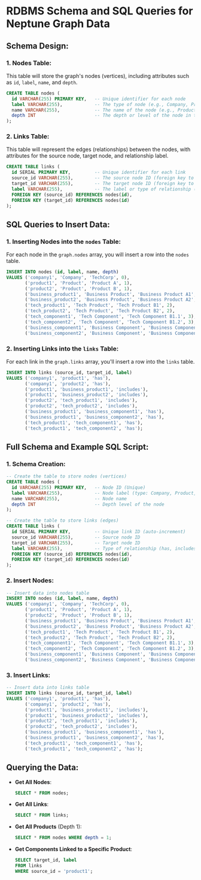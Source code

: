 
# RDBMS Schema and SQL Queries for Neptune Graph Data

## Schema Design:

### 1. Nodes Table:
This table will store the graph's nodes (vertices), including attributes such as `id`, `label`, `name`, and `depth`.

```sql
CREATE TABLE nodes (
  id VARCHAR(255) PRIMARY KEY,   -- Unique identifier for each node
  label VARCHAR(255),            -- The type of node (e.g., Company, Product)
  name VARCHAR(255),             -- The name of the node (e.g., Product A)
  depth INT                      -- The depth or level of the node in the hierarchy
);
```

### 2. Links Table:
This table will represent the edges (relationships) between the nodes, with attributes for the source node, target node, and relationship label.

```sql
CREATE TABLE links (
  id SERIAL PRIMARY KEY,         -- Unique identifier for each link
  source_id VARCHAR(255),        -- The source node ID (foreign key to nodes table)
  target_id VARCHAR(255),        -- The target node ID (foreign key to nodes table)
  label VARCHAR(255),            -- The label or type of relationship (e.g., "has", "includes")
  FOREIGN KEY (source_id) REFERENCES nodes(id),
  FOREIGN KEY (target_id) REFERENCES nodes(id)
);
```

## SQL Queries to Insert Data:

### 1. Inserting Nodes into the `nodes` Table:
For each node in the `graph.nodes` array, you will insert a row into the `nodes` table.

```sql
INSERT INTO nodes (id, label, name, depth)
VALUES ('company1', 'Company', 'TechCorp', 0),
       ('product1', 'Product', 'Product A', 1),
       ('product2', 'Product', 'Product B', 1),
       ('business_product1', 'Business Product', 'Business Product A1', 2),
       ('business_product2', 'Business Product', 'Business Product A2', 2),
       ('tech_product1', 'Tech Product', 'Tech Product B1', 2),
       ('tech_product2', 'Tech Product', 'Tech Product B2', 2),
       ('tech_component1', 'Tech Component', 'Tech Component B1.1', 3),
       ('tech_component2', 'Tech Component', 'Tech Component B1.2', 3),
       ('business_component1', 'Business Component', 'Business Component A1.1', 3),
       ('business_component2', 'Business Component', 'Business Component A1.2', 3);
```

### 2. Inserting Links into the `links` Table:
For each link in the `graph.links` array, you'll insert a row into the `links` table.

```sql
INSERT INTO links (source_id, target_id, label)
VALUES ('company1', 'product1', 'has'),
       ('company1', 'product2', 'has'),
       ('product1', 'business_product1', 'includes'),
       ('product1', 'business_product2', 'includes'),
       ('product2', 'tech_product1', 'includes'),
       ('product2', 'tech_product2', 'includes'),
       ('business_product1', 'business_component1', 'has'),
       ('business_product1', 'business_component2', 'has'),
       ('tech_product1', 'tech_component1', 'has'),
       ('tech_product1', 'tech_component2', 'has');
```

## Full Schema and Example SQL Script:

### 1. Schema Creation:

```sql
-- Create the table to store nodes (vertices)
CREATE TABLE nodes (
  id VARCHAR(255) PRIMARY KEY,   -- Node ID (Unique)
  label VARCHAR(255),            -- Node label (type: Company, Product, etc.)
  name VARCHAR(255),             -- Node name
  depth INT                      -- Depth level of the node
);

-- Create the table to store links (edges)
CREATE TABLE links (
  id SERIAL PRIMARY KEY,         -- Unique link ID (auto-increment)
  source_id VARCHAR(255),        -- Source node ID
  target_id VARCHAR(255),        -- Target node ID
  label VARCHAR(255),            -- Type of relationship (has, includes, etc.)
  FOREIGN KEY (source_id) REFERENCES nodes(id),
  FOREIGN KEY (target_id) REFERENCES nodes(id)
);
```

### 2. Insert Nodes:

```sql
-- Insert data into nodes table
INSERT INTO nodes (id, label, name, depth)
VALUES ('company1', 'Company', 'TechCorp', 0),
       ('product1', 'Product', 'Product A', 1),
       ('product2', 'Product', 'Product B', 1),
       ('business_product1', 'Business Product', 'Business Product A1', 2),
       ('business_product2', 'Business Product', 'Business Product A2', 2),
       ('tech_product1', 'Tech Product', 'Tech Product B1', 2),
       ('tech_product2', 'Tech Product', 'Tech Product B2', 2),
       ('tech_component1', 'Tech Component', 'Tech Component B1.1', 3),
       ('tech_component2', 'Tech Component', 'Tech Component B1.2', 3),
       ('business_component1', 'Business Component', 'Business Component A1.1', 3),
       ('business_component2', 'Business Component', 'Business Component A1.2', 3);
```

### 3. Insert Links:

```sql
-- Insert data into links table
INSERT INTO links (source_id, target_id, label)
VALUES ('company1', 'product1', 'has'),
       ('company1', 'product2', 'has'),
       ('product1', 'business_product1', 'includes'),
       ('product1', 'business_product2', 'includes'),
       ('product2', 'tech_product1', 'includes'),
       ('product2', 'tech_product2', 'includes'),
       ('business_product1', 'business_component1', 'has'),
       ('business_product1', 'business_component2', 'has'),
       ('tech_product1', 'tech_component1', 'has'),
       ('tech_product1', 'tech_component2', 'has');
```

## Querying the Data:

- **Get All Nodes**:
  
  ```sql
  SELECT * FROM nodes;
  ```

- **Get All Links**:

  ```sql
  SELECT * FROM links;
  ```

- **Get All Products** (Depth 1):
  
  ```sql
  SELECT * FROM nodes WHERE depth = 1;
  ```

- **Get Components Linked to a Specific Product**:

  ```sql
  SELECT target_id, label
  FROM links
  WHERE source_id = 'product1';
  ```

